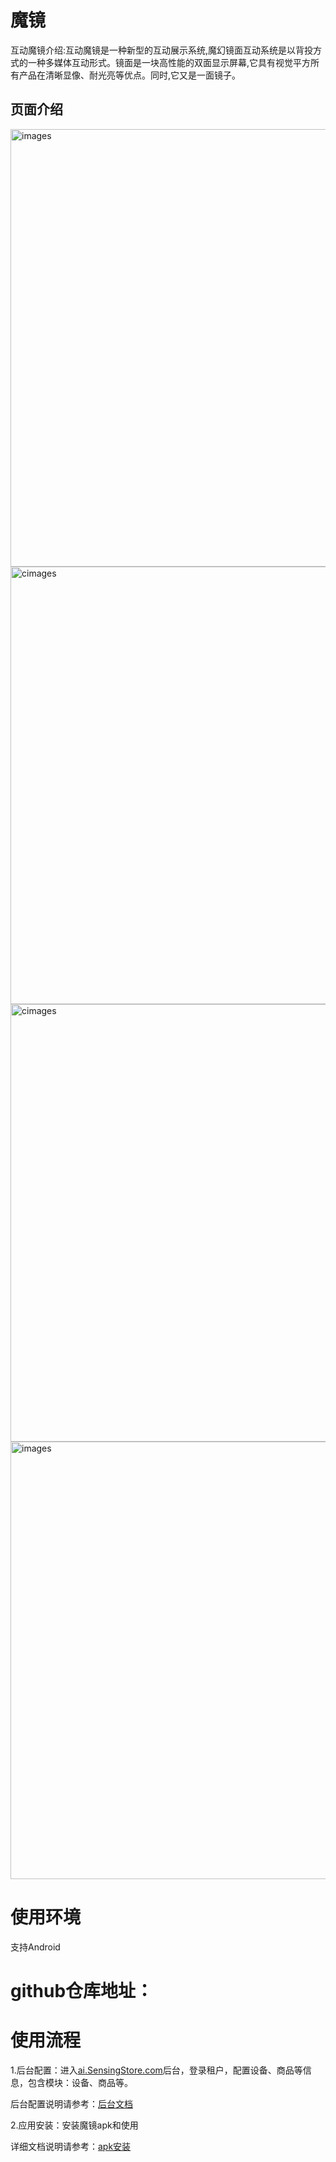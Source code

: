 # 魔镜
互动魔镜介绍:互动魔镜是一种新型的互动展示系统,魔幻镜面互动系统是以背投方式的一种多媒体互动形式。镜面是一块高性能的双面显示屏幕,它具有视觉平方所有产品在清晰显像、耐光亮等优点。同时,它又是一面镜子。

## 页面介绍

<img style="width:700px" class="right" src="https://sensingstore.oss-cn-shanghai.aliyuncs.com/Troncell/Knowledge/Docs/Mirror/images/1.png" alt="images" />

<img style="width:700px" class="right" src="https://sensingstore.oss-cn-shanghai.aliyuncs.com/Troncell/Knowledge/Docs/Mirror/images/2.png" alt="cimages" />

<img style="width:700px" class="right" src="https://sensingstore.oss-cn-shanghai.aliyuncs.com/Troncell/Knowledge/Docs/Mirror/images/3.png" alt="cimages" />

<img style="width:700px" class="right" src="https://sensingstore.oss-cn-shanghai.aliyuncs.com/Troncell/Knowledge/Docs/Mirror/images/4.png" alt="images" />


# 使用环境
支持Android

# github仓库地址：



# 使用流程
1.后台配置：进入[ai.SensingStore.com](https://ai.sensingstore.com/)后台，登录租户，配置设备、商品等信息，包含模块：设备、商品等。
   
   后台配置说明请参考：[后台文档](https://github.com/troncell/SensingDocs/blob/main/Docs/Mirror/%E5%90%8E%E5%8F%B0%E6%96%87%E6%A1%A3.md)

2.应用安装：安装魔镜apk和使用

 详细文档说明请参考：[apk安装](https://github.com/troncell/SensingDocs/blob/main/Docs/Mirror/apk%E5%AE%89%E8%A3%85.md)

